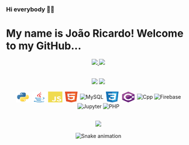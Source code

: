 ### Hi everybody 👋🏼

<h1>My name is João Ricardo! Welcome to my GitHub...</h1>

<div  align="center">
  <a href="https://github.com/JoaoLRicardo">
  <img height="180em" src="https://github-readme-stats.vercel.app/api?username=JoaoLRicardo&show_icons=true&theme=chartreuse-dark&include_all_commits=true&count_private=true" />
  <img height="180em" src="https://github-readme-stats.vercel.app/api/top-langs/?username=JoaoLRicardo&layout=compact&langs_count=16&theme=chartreuse-dark" />
  
</div>

<div  align="center"> 
    <div style="display: inline_block"><br>
    <br><a href="https://www.instagram.com/jluizricardo/" target="_blank"><img src="https://img.shields.io/badge/-Instagram-%23E4405F?style=for-the-badge&logo=instagram&logoColor=black" target="_blank"></a>
    <a href="https://www.linkedin.com/in/joao-ricardo-92a523171/" target="_blank"><img src="https://img.shields.io/badge/LinkedIn-0077B5?style=for-the-badge&logo=linkedin&logoColor=white" target="_blank"></a>    
</div>

<div  align="center">  
  <div style="display: inline_block"><br>
  <img align="center" alt="Python" height="30" width="40" src="https://raw.githubusercontent.com/devicons/devicon/master/icons/python/python-original.svg">
  <img align="center" alt="Java" height="30" width="40" src="https://raw.githubusercontent.com/devicons/devicon/master/icons/java/java-original.svg">
  <img align="center" alt="Rafa-Js" height="30" width="40" src="https://raw.githubusercontent.com/devicons/devicon/master/icons/javascript/javascript-plain.svg">
  <img align="center" alt="HTML" height="30" width="40" src="https://raw.githubusercontent.com/devicons/devicon/master/icons/html5/html5-original.svg">
  <img align="center" alt="MySQL" height="30" width="40" src="https://cdn.jsdelivr.net/gh/devicons/devicon/icons/mysql/mysql-original.svg">
  <img align="center" alt="CSS" height="30" width="40" src="https://raw.githubusercontent.com/devicons/devicon/master/icons/css3/css3-original.svg">
  <img align="center" alt="Csharp" height="30" width="40" src="https://raw.githubusercontent.com/devicons/devicon/master/icons/csharp/csharp-original.svg">
  <img align="center" alt="Cpp" height="30" width="40" src="https://cdn.jsdelivr.net/gh/devicons/devicon/icons/cplusplus/cplusplus-original.svg"> 
  <img align="center" alt="Firebase" height="30" width="40" src="https://cdn.jsdelivr.net/gh/devicons/devicon/icons/firebase/firebase-plain.svg"> 
  <img align="center" alt="Jupyter" height="30" width="40" src="https://cdn.jsdelivr.net/gh/devicons/devicon/icons/jupyter/jupyter-original.svg">
  <img align="center" alt="PHP" height="30" width="40" src="https://user-images.githubusercontent.com/80539264/192399109-a5e980d3-1619-4dbb-be86-325eb2b9abe1.png"> 
  

</div>

  </br>
<p align="center">   <img alingn="center" src="https://profile-counter.glitch.me/JoaoLRicardo/count.svg" /></p>
  
  ![Snake animation](https://github.com/rtenorioh/JoaoLRicardo/blob/output/github-contribution-grid-snake.svg)

